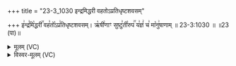 +++
title = "23-3_1030 इन्द्रमिद्धरी वहतोऽप्रतिधृष्टशवसम्"

+++
इ꣢न्द्र꣣मि꣡द्धरी꣢꣯ वह꣣तो꣡ऽप्र꣢तिधृष्टशवसम्। ऋ꣡षी꣢णाꣳ सुष्टु꣣ती꣡रुप꣢꣯ य꣣ज्ञं꣢ च꣣ मा꣡नु꣢षाणाम् ॥ 23-3:1030 ॥ ॥23 (पा)॥

<details><summary>मूलम् (VC)</summary>

इ꣢न्द्र꣣मि꣡द्धरी꣢꣯ वह꣣तो꣡ऽप्र꣢तिधृष्टशवसम् । ऋ꣡षी꣢णाꣳ सुष्टु꣣ती꣡रुप꣢꣯ य꣣ज्ञं꣢ च꣣ मा꣡नु꣢षाणाम् ॥१०३०॥
</details>

<details><summary>विस्वर-मूलम् (VC)</summary>

इन्द्रमिद्धरी वहतोऽप्रतिधृष्टशवसम् । ऋषीणाꣳ सुष्टुतीरुप यज्ञं च मानुषाणाम् ॥१०३०॥
</details>